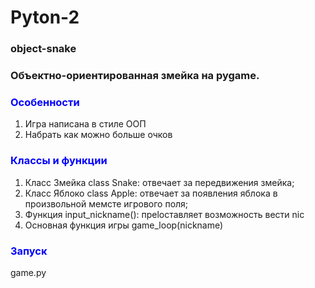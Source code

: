 <h1 aligm="center">Pyton-2</h1>
<h3>object-snake</h3>
<h3>Объектно-ориентированная змейка на pygame.</h3>

<h3><font color="0000ff">Особенности</font></h3>

<ol>
<li>Игра написана в стиле ООП</li>
<li>Набрать как можно больше очков</li>
</ol>

<h3><font color="0000ff">Классы и функции</font></h3>

<ol>
<li>Класс Змейка class Snake: отвечает за передвижения змейка;</li>
<li>Класс Яблоко class Apple: отвечает за появления яблока в произвольной мемсте игрового поля;</li>
<li>Функция input_nickname(): преlоставляет возможность вести nic</li>
<li>Основная функция игры game_loop(nickname) </li>
</ol>

<h3><font color="0000ff">Запуск</font></h3>
<p>game.py</p>

